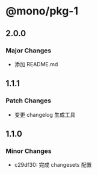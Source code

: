 # @mono/pkg-1

## 2.0.0

### Major Changes

- 添加 README.md

## 1.1.1

### Patch Changes

- 变更 changelog 生成工具

## 1.1.0

### Minor Changes

- c29df30: 完成 changesets 配置
